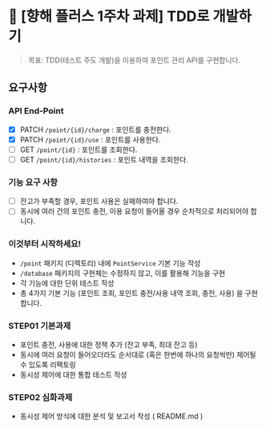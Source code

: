 # 🌱 [향해 플러스 1주차 과제] TDD로 개발하기
> 목표: TDD(테스트 주도 개발)을 이용하여 포인트 관리 API를 구현합니다.

## 요구사항
### API End-Point
- [x] PATCH  `/point/{id}/charge` : 포인트를 충전한다.   
- [x] PATCH `/point/{id}/use` : 포인트를 사용한다.   
- [ ] GET `/point/{id}` : 포인트를 조회한다.   
- [ ] GET `/point/{id}/histories` : 포인트 내역을 조회한다.

### 기능 요구 사항
- [ ] 잔고가 부족할 경우, 포인트 사용은 실패하여야 합니다.
- [ ] 동시에 여러 건의 포인트 충전, 이용 요청이 들어올 경우 순차적으로 처리되어야 합니다.

### 이것부터 시작하세요!
- `/point` 패키지 (디렉토리) 내에 `PointService` 기본 기능 작성
- `/database` 패키지의 구현체는 수정하지 않고, 이를 활용해 기능을 구현
- 각 기능에 대한 단위 테스트 작성
- 총 4가지 기본 기능 (포인트 조회, 포인트 충전/사용 내역 조회, 충전, 사용) 을 구현합니다.

### STEP01 기본과제
- 포인트 충전, 사용에 대한 정책 추가 (잔고 부족, 최대 잔고 등)
- 동시에 여러 요청이 들어오더라도 순서대로 (혹은 한번에 하나의 요청씩만) 제어될 수 있도록 리팩토링
- 동시성 제어에 대한 통합 테스트 작성

### STEP02 심화과제
- 동시성 제어 방식에 대한 분석 및 보고서 작성 ( README.md )

